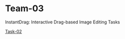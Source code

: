 # Team-03
InstantDrag: Interactive Drag-based Image Editing Tasks

[Task-02](https://github.com/sankalpkunthe/Team-03/tree/Task-02)
